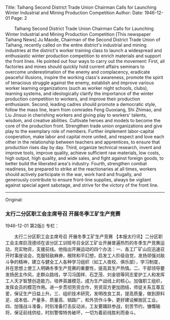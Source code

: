Title: Taihang Second District Trade Union Chairman Calls for Launching Winter Industrial and Mining Production Competition
Author:
Date: 1946-12-01
Page: 2

　　Taihang Second District Trade Union Chairman Calls for Launching Winter Industrial and Mining Production Competition
    [This newspaper Taihang News] Ju Maode, Chairman of the Second District Trade Union of Taihang, recently called on the entire district's industrial and mining industries at the district's worker training class to launch a widespread and enthusiastic winter production competition to enrich materials and support the front lines. He pointed out four ways to carry out the movement: First, all factories and mines should quickly hold current affairs seminars to overcome underestimation of the enemy and complacency, eradicate peaceful illusions, inspire the working class's awareness, promote the spirit of tenacious struggle against the enemy, establish and improve various worker learning organizations (such as worker night schools, clubs), learning systems, and ideologically clarify the importance of the winter production competition to workers, and improve their production enthusiasm. Second, leading cadres should promote a democratic style, follow the mass line, learn from comrades Feng Guoxiang, Shi Zhimao, and Liu Jinsuo in cherishing workers and giving play to workers' talents, wisdom, and creative abilities. Cultivate heroes and models to become the core of the production front. Strengthen trade union organizations and give play to the exemplary role of members. Further implement labor-capital cooperation, make labor and capital more united, and respect and love each other in the relationship between teachers and apprentices, to ensure that production rises day by day. Third, organize technical research, invent and improve tools, improve quality, achieve sufficient raw materials, low costs, high output, high quality, and wide sales, and fight against foreign goods, to better build the liberated area's industry. Fourth, strengthen combat readiness, be prepared to strike at the reactionaries at all times, workers should actively participate in the war, work hard and frugally, and generously contribute to ensure front-line supplies, always be vigilant against special agent sabotage, and strive for the victory of the front line.



<hr /> 

Original: 


### 太行二分区职工会主席号召  开展冬季工矿生产竞赛

1946-12-01
第2版()
专栏：

　　太行二分区职工会主席号召
    开展冬季工矿生产竞赛
    【本报太行讯】二分区职工会主席巨茂德顷在该分区工训班号召全区工矿业开展普遍热烈的冬季生产竞赛运动，充实物资，支援前线。他指出开展运动的四个办法：一、各工厂矿山应迅速召开时事座谈会，克服轻敌麻痹，根除和平幻想，启发工人阶级自觉，发扬顽强对敌斗争的精神，建立与健全工人各种学习组织（如工人夜校、俱乐部），学习制度，并在思想上使工人明确冬季生产竞赛的重要性，提高其生产热情。二、干部领导要发扬民主作风，走群众路线，学习冯国祥、石芝茂、刘金锁等同志爱护工人和发挥工人天才智慧创造能力。培养英雄模范，成为生产战线上的核心。加强职工组织，发挥会员的模范作用。进一步贯彻劳资合作，劳资双方更加团结，师徒关系互尊互爱，保证生产日益上升。三、组织技术研究，发明改良工具，提高质量，做到原料足、成本低、产量多、质量高、销路广，和外货作斗争，更好建设解放区工业。四、加强战斗准备，时刻准备打击反动派，工友要踊跃参战，刻苦节约，慷慨输将，保证前线供给，时刻警惕特务破坏，一切为着前线胜利而奋斗。
